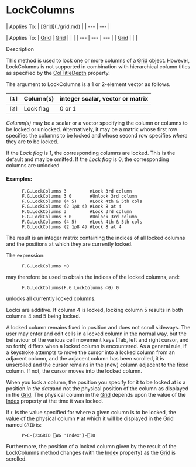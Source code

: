 




<h1 class="heading"><span class="name">LockColumns</span></h1>
| Applies To: | [Grid](./grid.md) |
| --- | ---  |

| Applies To: | [Grid](./grid.md) | [Grid](./grid.md) |  |  |
| --- | --- | ---  |
| [Grid](./grid.md) |  |  |


Description


This method is used to lock one or more columns of a [Grid](./grid.md) object. However, LockColumns is not supported in combination with hierarchical
column titles as specified by the [ColTitleDepth](./coltitledepth.md) property.




The argument to LockColumns is a 1 or 2-element vector as follows.

| `[1]` | Column(s) | integer scalar, vector or matrix |
| --- | --- | ---  |
| `[2]` | Lock flag | 0 or 1 |



*Column(s)* may be a scalar or a vector specifying the column or columns
to be locked or unlocked. Alternatively, it may be a matrix whose first row
specifies the columns to be locked and whose second row specifies *where* they are to be locked.


If the *Lock flag* is 1, the corresponding columns are locked. This is
the default and may be omitted. If the *Lock flag* is 0, the corresponding
columns are unlocked

#### Examples:
```apl
      F.G.LockColumns 3         ⍝Lock 3rd column
      F.G.LockColumns 3 0       ⍝Unlock 3rd column
      F.G.LockColumns (4 5)     ⍝Lock 4th & 5th cols
      F.G.LockColumns (2 1⍴8 4) ⍝Lock 8 at 4
      F.G.LockColumns 3         ⍝Lock 3rd column
      F.G.LockColumns 3 0       ⍝Unlock 3rd column
      F.G.LockColumns (4 5)     ⍝Lock 4th & 5th cols
      F.G.LockColumns (2 1⍴8 4) ⍝Lock 8 at 4
```


The result is an integer matrix containing the indices of all locked columns
and the positions at which they are currently locked.



The expression:
```apl
      F.G.LockColumns ⊂⍬
```


may therefore be used to obtain the indices of the locked columns, and:
```apl
      F.G.LockColumns(F.G.LockColumns ⊂⍬) 0
```


unlocks all currently locked columns.



Locks are additive. If column 4 is locked, locking column 5 results in both
columns 4 and 5 being locked.


A locked column remains fixed in position and does not scroll sideways. The
user may enter and edit cells in a locked column in the normal way, but the
behaviour of the various cell movement keys (Tab, left and right cursor, and so
forth) differs when a locked column is encountered. As a general rule, if a
keystroke attempts to move the cursor into a locked column from an adjacent
column, and the adjacent column has been scrolled, it is unscrolled and the
cursor remains in the (new) column adjacent to the fixed column. If not, the
cursor moves into the locked column.


When you lock a column, the position you specify for it to be locked at is a
position *in the data*and not the physical position of the column as
displayed in the [Grid](./grid.md)*.* The physical
column in the [Grid](./grid.md) depends upon the value of the
[Index](./index.md) property at the time it was locked.



If `C` is the value specified for where a
given column is to be locked, the value of the physical column `P` at which it will be displayed in the Grid named `GRID` is:
```apl
      P←C-(2⊃GRID ⎕WG 'Index')-⎕IO
```



Furthermore, the position of a locked column given by the result of the
LockColumns method changes (with the [Index](./index.md) property) as the [Grid](./grid.md) is scrolled.


